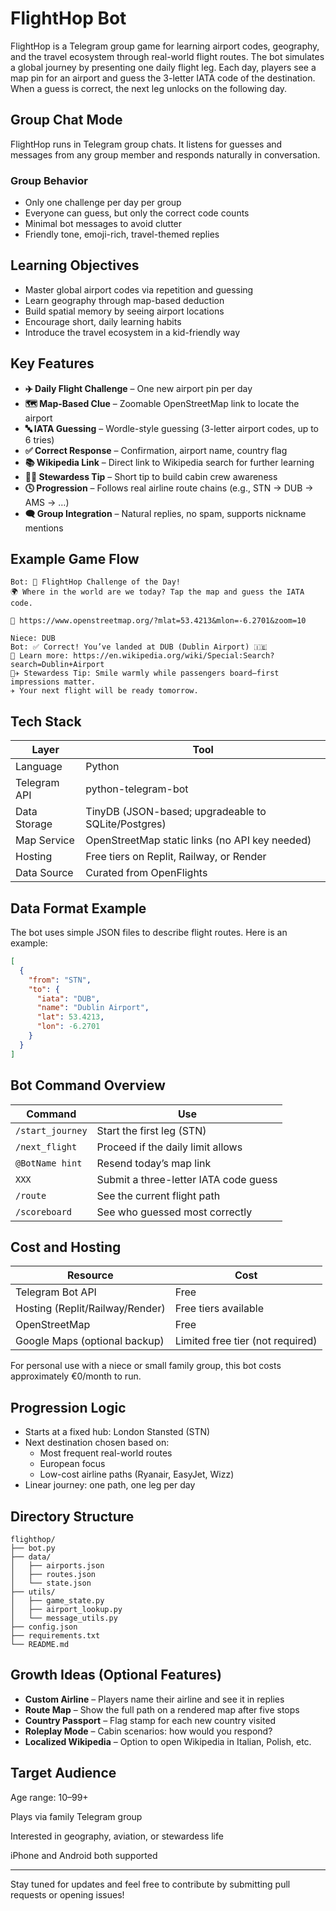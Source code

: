 # FlightHop Bot

FlightHop is a Telegram group game for learning airport codes, geography, and the travel ecosystem through real-world flight routes. The bot simulates a global journey by presenting one daily flight leg. Each day, players see a map pin for an airport and guess the 3-letter IATA code of the destination. When a guess is correct, the next leg unlocks on the following day.

## Group Chat Mode

FlightHop runs in Telegram group chats. It listens for guesses and messages from any group member and responds naturally in conversation.

### Group Behavior

- Only one challenge per day per group
- Everyone can guess, but only the correct code counts
- Minimal bot messages to avoid clutter
- Friendly tone, emoji-rich, travel-themed replies

## Learning Objectives

- Master global airport codes via repetition and guessing
- Learn geography through map-based deduction
- Build spatial memory by seeing airport locations
- Encourage short, daily learning habits
- Introduce the travel ecosystem in a kid-friendly way

## Key Features

- **✈️ Daily Flight Challenge** – One new airport pin per day
- **🗺️ Map-Based Clue** – Zoomable OpenStreetMap link to locate the airport
- **🔤 IATA Guessing** – Wordle-style guessing (3-letter airport codes, up to 6 tries)
- **✅ Correct Response** – Confirmation, airport name, country flag
- **📚 Wikipedia Link** – Direct link to Wikipedia search for further learning
- **👩‍✈️ Stewardess Tip** – Short tip to build cabin crew awareness
- **🕓 Progression** – Follows real airline route chains (e.g., STN → DUB → AMS → …)
- **🗨️ Group Integration** – Natural replies, no spam, supports nickname mentions

## Example Game Flow

```
Bot: 🛫 FlightHop Challenge of the Day!
🌍 Where in the world are we today? Tap the map and guess the IATA code.

📍 https://www.openstreetmap.org/?mlat=53.4213&mlon=-6.2701&zoom=10

Niece: DUB  
Bot: ✅ Correct! You’ve landed at DUB (Dublin Airport) 🇮🇪  
🔗 Learn more: https://en.wikipedia.org/wiki/Special:Search?search=Dublin+Airport  
👩‍✈️ Stewardess Tip: Smile warmly while passengers board—first impressions matter.  
✈️ Your next flight will be ready tomorrow.
```

## Tech Stack

| Layer | Tool |
|------|------|
| Language | Python |
| Telegram API | python-telegram-bot |
| Data Storage | TinyDB (JSON-based; upgradeable to SQLite/Postgres) |
| Map Service | OpenStreetMap static links (no API key needed) |
| Hosting | Free tiers on Replit, Railway, or Render |
| Data Source | Curated from OpenFlights |

## Data Format Example

The bot uses simple JSON files to describe flight routes. Here is an example:

```json
[
  {
    "from": "STN",
    "to": {
      "iata": "DUB",
      "name": "Dublin Airport",
      "lat": 53.4213,
      "lon": -6.2701
    }
  }
]
```

## Bot Command Overview

| Command | Use |
|---------|-----|
| `/start_journey` | Start the first leg (STN) |
| `/next_flight` | Proceed if the daily limit allows |
| `@BotName hint` | Resend today’s map link |
| `XXX` | Submit a three-letter IATA code guess |
| `/route` | See the current flight path |
| `/scoreboard` | See who guessed most correctly |

## Cost and Hosting

| Resource | Cost |
|---------|-----|
| Telegram Bot API | Free |
| Hosting (Replit/Railway/Render) | Free tiers available |
| OpenStreetMap | Free |
| Google Maps (optional backup) | Limited free tier (not required) |

For personal use with a niece or small family group, this bot costs approximately €0/month to run.

## Progression Logic

- Starts at a fixed hub: London Stansted (STN)
- Next destination chosen based on:
  - Most frequent real-world routes
  - European focus
  - Low-cost airline paths (Ryanair, EasyJet, Wizz)
- Linear journey: one path, one leg per day

## Directory Structure

```
flighthop/
├── bot.py
├── data/
│   ├── airports.json
│   ├── routes.json
│   └── state.json
├── utils/
│   ├── game_state.py
│   ├── airport_lookup.py
│   └── message_utils.py
├── config.json
├── requirements.txt
└── README.md
```

## Growth Ideas (Optional Features)

- **Custom Airline** – Players name their airline and see it in replies
- **Route Map** – Show the full path on a rendered map after five stops
- **Country Passport** – Flag stamp for each new country visited
- **Roleplay Mode** – Cabin scenarios: how would you respond?
- **Localized Wikipedia** – Option to open Wikipedia in Italian, Polish, etc.

## Target Audience

Age range: 10–99+

Plays via family Telegram group

Interested in geography, aviation, or stewardess life

iPhone and Android both supported

---

Stay tuned for updates and feel free to contribute by submitting pull requests or opening issues!
